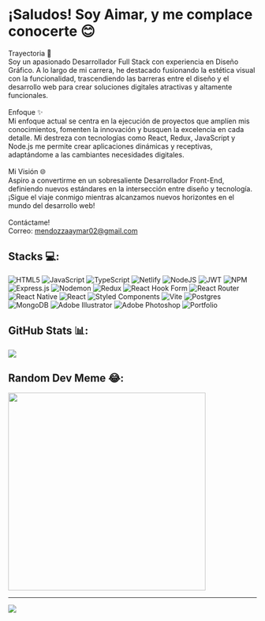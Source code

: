 # ¡Saludos! Soy Aimar, y me complace conocerte 😊

Trayectoria 🚀<br>Soy un apasionado Desarrollador Full Stack con experiencia en Diseño Gráfico. A lo largo de mi carrera, he destacado fusionando la estética visual con la funcionalidad, trascendiendo las barreras entre el diseño y el desarrollo web para crear soluciones digitales atractivas y altamente funcionales.<br><br>Enfoque ✨<br>Mi enfoque actual se centra en la ejecución de proyectos que amplíen mis conocimientos, fomenten la innovación y busquen la excelencia en cada detalle. Mi destreza con tecnologías como React, Redux, JavaScript y Node.js me permite crear aplicaciones dinámicas y receptivas, adaptándome a las cambiantes necesidades digitales.<br><br>Mi Visión 🌐<br>Aspiro a convertirme en un sobresaliente Desarrollador Front-End, definiendo nuevos estándares en la intersección entre diseño y tecnología.¡Sigue el viaje conmigo mientras alcanzamos nuevos horizontes en el mundo del desarrollo web!<br><br>Contáctame!<br>Correo: mendozzaaymar02@gmail.com

## Stacks 💻:
![HTML5](https://img.shields.io/badge/html5-%23E34F26.svg?style=for-the-badge&logo=html5&logoColor=white) ![JavaScript](https://img.shields.io/badge/javascript-%23323330.svg?style=for-the-badge&logo=javascript&logoColor=%23F7DF1E) ![TypeScript](https://img.shields.io/badge/typescript-%23007ACC.svg?style=for-the-badge&logo=typescript&logoColor=white) ![Netlify](https://img.shields.io/badge/netlify-%23000000.svg?style=for-the-badge&logo=netlify&logoColor=#00C7B7) ![NodeJS](https://img.shields.io/badge/node.js-6DA55F?style=for-the-badge&logo=node.js&logoColor=white) ![JWT](https://img.shields.io/badge/JWT-black?style=for-the-badge&logo=JSON%20web%20tokens) ![NPM](https://img.shields.io/badge/NPM-%23CB3837.svg?style=for-the-badge&logo=npm&logoColor=white) ![Express.js](https://img.shields.io/badge/express.js-%23404d59.svg?style=for-the-badge&logo=express&logoColor=%2361DAFB) ![Nodemon](https://img.shields.io/badge/NODEMON-%23323330.svg?style=for-the-badge&logo=nodemon&logoColor=%BBDEAD) ![Redux](https://img.shields.io/badge/redux-%23593d88.svg?style=for-the-badge&logo=redux&logoColor=white) ![React Hook Form](https://img.shields.io/badge/React%20Hook%20Form-%23EC5990.svg?style=for-the-badge&logo=reacthookform&logoColor=white) ![React Router](https://img.shields.io/badge/React_Router-CA4245?style=for-the-badge&logo=react-router&logoColor=white) ![React Native](https://img.shields.io/badge/react_native-%2320232a.svg?style=for-the-badge&logo=react&logoColor=%2361DAFB) ![React](https://img.shields.io/badge/react-%2320232a.svg?style=for-the-badge&logo=react&logoColor=%2361DAFB) ![Styled Components](https://img.shields.io/badge/styled--components-DB7093?style=for-the-badge&logo=styled-components&logoColor=white) ![Vite](https://img.shields.io/badge/vite-%23646CFF.svg?style=for-the-badge&logo=vite&logoColor=white) ![Postgres](https://img.shields.io/badge/postgres-%23316192.svg?style=for-the-badge&logo=postgresql&logoColor=white) ![MongoDB](https://img.shields.io/badge/MongoDB-%234ea94b.svg?style=for-the-badge&logo=mongodb&logoColor=white) ![Adobe Illustrator](https://img.shields.io/badge/adobe%20illustrator-%23FF9A00.svg?style=for-the-badge&logo=adobe%20illustrator&logoColor=white) ![Adobe Photoshop](https://img.shields.io/badge/adobe%20photoshop-%2331A8FF.svg?style=for-the-badge&logo=adobe%20photoshop&logoColor=white) ![Portfolio](https://img.shields.io/badge/Portfolio-%23000000.svg?style=for-the-badge&logo=firefox&logoColor=#FF7139)
## GitHub Stats 📊:
![](https://github-readme-stats.vercel.app/api/top-langs/?username=AMendozaMarimon&theme=highcontrast&hide_border=true&include_all_commits=false&count_private=false&layout=compact)

##  Random Dev Meme 😂:
<img src='https://randommeme-five.vercel.app/' style="height: 400px;"/>

---
[![](https://visitcount.itsvg.in/api?id=AMendozaMarimon&icon=0&color=2)](https://visitcount.itsvg.in)

<!-- Proudly created with GPRM ( https://gprm.itsvg.in ) -->

